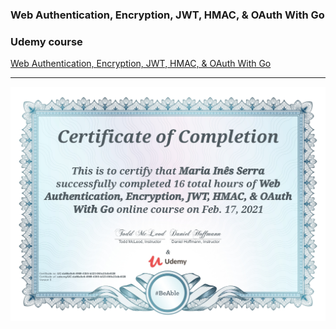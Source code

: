 ### Web Authentication, Encryption, JWT, HMAC, & OAuth With Go
### Udemy course

[Web Authentication, Encryption, JWT, HMAC, & OAuth With Go](https://www.udemy.com/course/oauth-authentication/)

---
![Certificate](https://github.com/maria-tutorials/authentication-with-go-course/blob/master/UC-da66a0e6-4969-4355-b323-065c23db4028.jpg)
